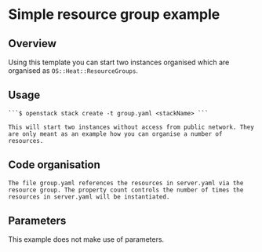 # Simple resource group example

## Overview

Using this template you can start two instances organised which are organised as `OS::Heat::ResourceGroups`.

## Usage

    ```$ openstack stack create -t group.yaml <stackName> ```

    This will start two instances without access from public network. They are only meant as an example how you can organise a number of resources.

## Code organisation
    
    The file group.yaml references the resources in server.yaml via the resource group. The property count controls the number of times the resources in server.yaml will be instantiated.

## Parameters

This example does not make use of parameters.
